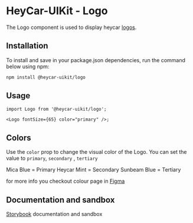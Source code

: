 # HeyCar-UIKit - Logo

The Logo component is used to display heycar [logos](https://www.figma.com/file/rrvkvQEoVTOHa7MzyKSaoz/OTP-Global-Design-System?node-id=1370%3A40820).

## Installation

To install and save in your package.json dependencies, run the command below using npm:

```bash
npm install @heycar-uikit/logo
```

## Usage

```tsx
import Logo from '@heycar-uikit/logo';

<Logo fontSize={65} color="primary" />;
```

## Colors

Use the `color` prop to change the visual color of the Logo.
You can set the value to `primary`, `secondary` , `tertiary`

Mica Blue = Primary
Heycar Mint = Secondary
Sunbeam Blue = Tertiary

for more info you checkout colour page in [Figma](https://www.figma.com/file/rrvkvQEoVTOHa7MzyKSaoz/OTP-Design-System?node-id=1291%3A35195)

## Documentation and sandbox

[Storybook](https://hey-car.github.io/heycar-uikit/main/?path=/docs/components-atoms-logo--logo) documentation and sandbox
